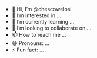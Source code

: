 - 👋 Hi, I’m @chescowelosi
- 👀 I’m interested in ...
- 🌱 I’m currently learning ...
- 💞️ I’m looking to collaborate on ...
- 📫 How to reach me ...
- 😄 Pronouns: ...
- ⚡ Fun fact: ...

<!---
chescowelosi/chescowelosi is a ✨ special ✨ repository because its `README.md` (this file) appears on your GitHub profile.
You can click the Preview link to take a look at your changes.
--->
